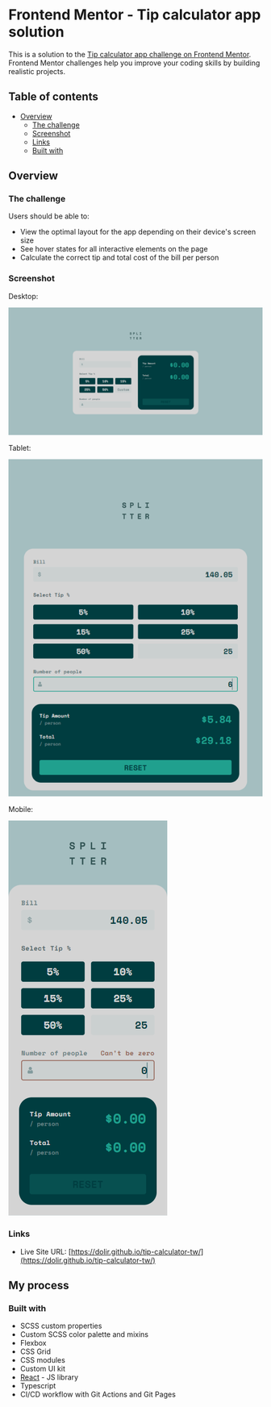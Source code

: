 # Frontend Mentor - Tip calculator app solution

This is a solution to the [Tip calculator app challenge on Frontend Mentor](https://www.frontendmentor.io/challenges/tip-calculator-app-ugJNGbJUX). Frontend Mentor challenges help you improve your coding skills by building realistic projects.

## Table of contents

- [Overview](#overview)
  - [The challenge](#the-challenge)
  - [Screenshot](#screenshot)
  - [Links](#links)
  - [Built with](#built-with)

## Overview

### The challenge

Users should be able to:

- View the optimal layout for the app depending on their device's screen size
- See hover states for all interactive elements on the page
- Calculate the correct tip and total cost of the bill per person

### Screenshot

Desktop:

![](./screenshots/desktop.png)


Tablet:

![](./screenshots/tablet.png)


Mobile:

![](./screenshots/mobile.png)


### Links

- Live Site URL: [https://dolir.github.io/tip-calculator-tw/](https://dolir.github.io/tip-calculator-tw/)

## My process

### Built with

- SCSS custom properties
- Custom SCSS color palette and mixins 
- Flexbox
- CSS Grid
- CSS modules
- Custom UI kit
- [React](https://reactjs.org/) - JS library
- Typescript
- CI/CD workflow with Git Actions and Git Pages

